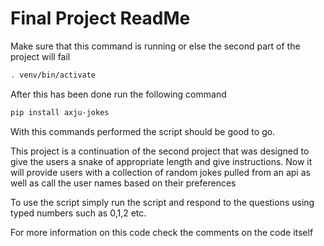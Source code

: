 # Final Project ReadMe
Make sure that this command is running or else the second part of the project will fail

```bash
. venv/bin/activate
```
After this has been done run the following command

```bash
pip install axju-jokes
```
With this commands performed the script should be good to go.

This project is a continuation of the second project that was designed to give the users a snake of appropriate length and give instructions.
Now it will provide users with a collection of random jokes pulled from an api as well as call the user names based on their preferences

To use the script simply run the script and respond to the questions using typed numbers such as 0,1,2 etc.

For more information on this code check the comments on the code itself
